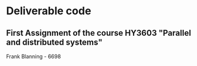 # Deliverable code
## First Assignment of the course HY3603 "Parallel and distributed systems" 

Frank Blanning - 6698
